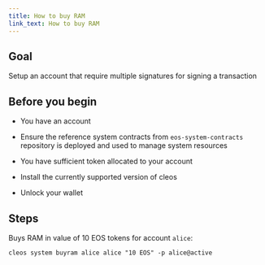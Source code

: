 ```yaml
---
title: How to buy RAM
link_text: How to buy RAM
---
```


## Goal

Setup an account that require multiple signatures for signing a transaction

## Before you begin

* You have an account

* Ensure the reference system contracts from `eos-system-contracts` repository is deployed and used to manage system resources

* You have sufficient token allocated to your account

* Install the currently supported version of cleos

* Unlock your wallet

## Steps

Buys RAM in value of 10 EOS tokens for account `alice`:

```shell
cleos system buyram alice alice "10 EOS" -p alice@active
```